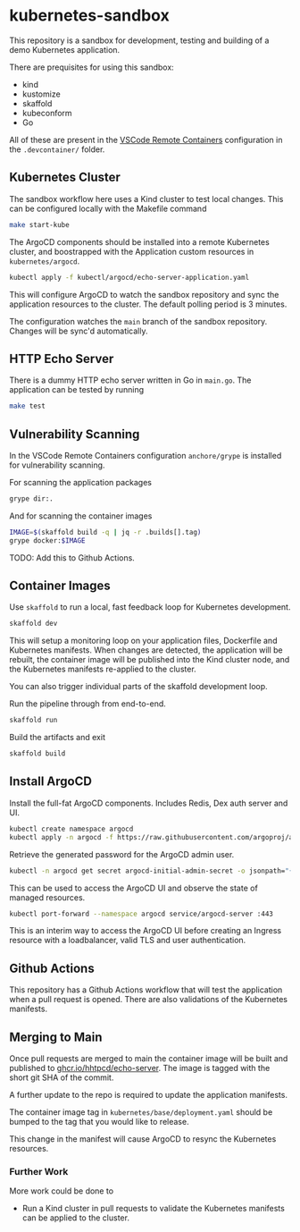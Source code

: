 # kubernetes-sandbox

This repository is a sandbox for development, testing and building of a demo
Kubernetes application.

There are prequisites for using this sandbox:
- kind
- kustomize
- skaffold
- kubeconform
- Go

All of these are present in the [VSCode Remote Containers][remote-containers]
configuration in the `.devcontainer/` folder.

## Kubernetes Cluster

The sandbox workflow here uses a Kind cluster to test local changes. This can
be configured locally with the Makefile command

```sh
make start-kube
```

The ArgoCD components should be installed into a remote Kubernetes cluster, and
boostrapped with the Application custom resources in `kubernetes/argocd`.

```sh
kubectl apply -f kubectl/argocd/echo-server-application.yaml
```

This will configure ArgoCD to watch the sandbox repository and sync the
application resources to the cluster. The default polling period is 3 minutes.

The configuration watches the `main` branch of the sandbox repository. Changes
will be sync'd automatically.

## HTTP Echo Server

There is a dummy HTTP echo server written in Go in `main.go`. The application
can be tested by running

```sh
make test
```

## Vulnerability Scanning

In the VSCode Remote Containers configuration `anchore/grype` is installed
for vulnerability scanning.

For scanning the application packages

```sh
grype dir:.
```

And for scanning the container images

```sh
IMAGE=$(skaffold build -q | jq -r .builds[].tag)
grype docker:$IMAGE
```

TODO: Add this to Github Actions.

## Container Images

Use `skaffold` to run a local, fast feedback loop for Kubernetes development.

```sh
skaffold dev
```

This will setup a monitoring loop on your application files, Dockerfile and
Kubernetes manifests. When changes are detected, the application will be
rebuilt, the container image will be published into the Kind cluster node, and
the Kubernetes manifests re-applied to the cluster.

You can also trigger individual parts of the skaffold development loop.

Run the pipeline through from end-to-end.

```sh
skaffold run
```

Build the artifacts and exit

```sh
skaffold build
```

## Install ArgoCD

Install the full-fat ArgoCD components. Includes Redis, Dex auth server and UI.

```sh
kubectl create namespace argocd
kubectl apply -n argocd -f https://raw.githubusercontent.com/argoproj/argo-cd/stable/manifests/install.yaml
```

Retrieve the generated password for the ArgoCD admin user.

```sh
kubectl -n argocd get secret argocd-initial-admin-secret -o jsonpath="{.data.password}" | base64 -d; echo
```

This can be used to access the ArgoCD UI and observe the state of managed
resources.

```sh
kubectl port-forward --namespace argocd service/argocd-server :443
```

This is an interim way to access the ArgoCD UI before creating an Ingress
resource with a loadbalancer, valid TLS and user authentication.

## Github Actions

This repository has a Github Actions workflow that will test the application
when a pull request is opened. There are also validations of the Kubernetes
manifests.

## Merging to Main

Once pull requests are merged to main the container image will be built and
published to [ghcr.io/hhtpcd/echo-server][ghcr]. The image is tagged with the 
short git SHA of the commit.

A further update to the repo is required to update the application manifests.

The container image tag in `kubernetes/base/deployment.yaml` should be bumped to
the tag that you would like to release.

This change in the manifest will cause ArgoCD to resync the Kubernetes
resources.

### Further Work

More work could be done to

- Run a Kind cluster in pull requests to validate the Kubernetes manifests can
  be applied to the cluster.

[remote-containers]: https://code.visualstudio.com/docs/remote/containers
[ghcr]: https://ghcr.io/hhtpcd/echo-server
